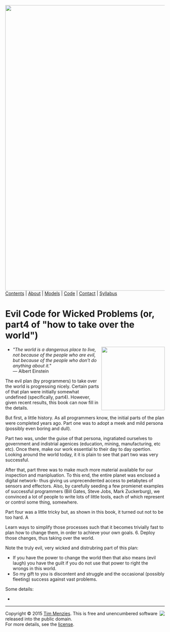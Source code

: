 [<img width=900 src="https://raw.githubusercontent.com/txt/mase/master/img/banner1.png">](https://github.com/txt/mase/blob/master/README.md)   
[Contents](https://github.com/txt/mase/blob/master/TOC.md) |
[About](https://github.com/txt/mase/blob/master/ABOUT.md) |
[Models](https://github.com/txt/mase/blob/master/MODELS.md) |
[Code](https://github.com/txt/mase/tree/master/src) |
[Contact](http://menzies.us) |
[Syllabus](https://github.com/txt/mase/blob/master/SYLLABUS.md) 

#  Evil Code for Wicked Problems (or, part4 of "how to take over the world") 

+ <img width=200 align=right src="http://d364y98vz4769w.cloudfront.net/drawings/images/000/081/152/full/image-392503509.jpg?1370810709"> _"The world is a dangerous place to live, not because of the people who are evil, but because of the people who don't do anything about it."_     
― Albert Einstein

The evil plan (by programmers) to take over the world is progressing nicely.  Certain parts of that plan were initially somewhat  undefined (specifically, part4). However, given recent results, this book can now fill in the details.

But first, a little history.  As all programmers know, the initial parts of the plan were completed years ago. Part one was to adopt a meek and mild persona (possibly even boring and dull). 

Part two was, under the guise of that persona, ingratiated ourselves to government and indistrial agenices (education, mining, manufacturing, etc etc). Once there, make our work essential to their day to day opertion. Looking around the world today, it it is plain to see that part two was very successful.

After that, part three was to make much more material available for our inspection and manipluation. To this end, the entire planet was enclosed  a digital network- thus giving us unprecendented access to petabytes of sensors and effectors. Also, by carefully seeding a few promienet  examples of successful programmers (Bill Gates, Steve Jobs, Mark Zuckerburg), we convinced a lot of people to write lots of little tools, each of which represent or control some thing, somewhere.

Part four was a little tricky but, as shown in this book, it turned out not to be too hard. A

Learn ways to simplify those  processes such that it becomes
   trivially fast to plan how to change them, in order to achieve
   your own goals. 
6. Deploy those changes, thus taking over the world.

Note the truly evil, very wicked and distrubring part of this plan:

+ If you have the power to change the world then that also means  (evil laugh) you    have the guilt if you do not use that power to right the wrongs in this world.  
+ So my gift to you is  discontent and struggle and the occasional (possibly fleeting) success against vast problems. 

Some details: 

+


_________

<img align=right src="https://raw.githubusercontent.com/txt/mase/master/img/pd-icon.png">Copyright © 2015 [Tim Menzies](http://menzies.us).
This is free and unencumbered software released into the public domain.   
For more details, see the [license](https://github.com/txt/mase/blob/master/LICENSE).

